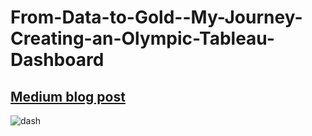 # From-Data-to-Gold--My-Journey-Creating-an-Olympic-Tableau-Dashboard

## [Medium blog post](https://medium.com/@sudarshanasrao/olympics-tableau-3a79b7b49619)

![dash](https://github.com/user-attachments/assets/ddcfe858-b3ec-487e-9207-181157347929)
